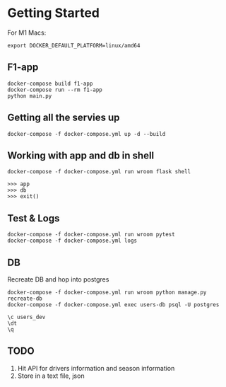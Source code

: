 
# Getting Started

For M1 Macs:
```shell
export DOCKER_DEFAULT_PLATFORM=linux/amd64
```

## F1-app
```
docker-compose build f1-app
docker-compose run --rm f1-app
python main.py
```

## Getting all the servies up

```
docker-compose -f docker-compose.yml up -d --build
```


## Working with app and db in shell
```
docker-compose -f docker-compose.yml run wroom flask shell

>>> app
>>> db
>>> exit()
```


## Test & Logs
```
docker-compose -f docker-compose.yml run wroom pytest
docker-compose -f docker-compose.yml logs
```

## DB

Recreate DB and hop into postgres
```shell
docker-compose -f docker-compose.yml run wroom python manage.py recreate-db
docker-compose -f docker-compose.yml exec users-db psql -U postgres
```

```postgresql
\c users_dev
\dt
\q
```

## TODO
1. Hit API for drivers information and season information
2. Store in a text file, json